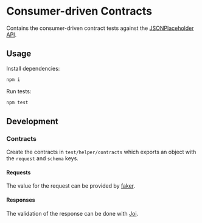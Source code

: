 # Consumer-driven Contracts

Contains the consumer-driven contract tests against the [JSONPlaceholder API](https://jsonplaceholder.typicode.com).

## Usage

Install dependencies:

```bash
npm i
```

Run tests:

```bash
npm test
```

## Development

### Contracts

Create the contracts in `test/helper/contracts` which exports an object with the `request` and `schema` keys.

#### Requests

The value for the request can be provided by [faker](https://github.com/marak/Faker.js/).

#### Responses

The validation of the response can be done with [Joi](https://github.com/hapijs/joi).
